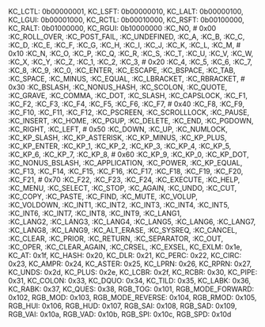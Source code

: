 
KC_LCTL: 0b00000001,
    KC_LSFT: 0b00000010,
    KC_LALT: 0b00000100,
    KC_LGUI: 0b00001000,
    KC_RCTL: 0b00010000,
    KC_RSFT: 0b00100000,
    KC_RALT: 0b01000000,
    KC_RGUI: 0b10000000
    :KC_NO,               # 0x00
    :KC_ROLL_OVER,
    :KC_POST_FAIL,
    :KC_UNDEFINED,
    :KC_A,
    :KC_B,
    :KC_C,
    :KC_D,
    :KC_E,
    :KC_F,
    :KC_G,
    :KC_H,
    :KC_I,
    :KC_J,
    :KC_K,
    :KC_L,
    :KC_M,                # 0x10
    :KC_N,
    :KC_O,
    :KC_P,
    :KC_Q,
    :KC_R,
    :KC_S,
    :KC_T,
    :KC_U,
    :KC_V,
    :KC_W,
    :KC_X,
    :KC_Y,
    :KC_Z,
    :KC_1,
    :KC_2,
    :KC_3,                # 0x20
    :KC_4,
    :KC_5,
    :KC_6,
    :KC_7,
    :KC_8,
    :KC_9,
    :KC_0,
    :KC_ENTER,
    :KC_ESCAPE,
    :KC_BSPACE,
    :KC_TAB,
    :KC_SPACE,
    :KC_MINUS,
    :KC_EQUAL,
    :KC_LBRACKET,
    :KC_RBRACKET,         # 0x30
    :KC_BSLASH,
    :KC_NONUS_HASH,
    :KC_SCOLON,
    :KC_QUOTE,
    :KC_GRAVE,
    :KC_COMMA,
    :KC_DOT,
    :KC_SLASH,
    :KC_CAPSLOCK,
    :KC_F1,
    :KC_F2,
    :KC_F3,
    :KC_F4,
    :KC_F5,
    :KC_F6,
    :KC_F7,               # 0x40
    :KC_F8,
    :KC_F9,
    :KC_F10,
    :KC_F11,
    :KC_F12,
    :KC_PSCREEN,
    :KC_SCROLLLOCK,
    :KC_PAUSE,
    :KC_INSERT,
    :KC_HOME,
    :KC_PGUP,
    :KC_DELETE,
    :KC_END,
    :KC_PGDOWN,
    :KC_RIGHT,
    :KC_LEFT,             # 0x50
    :KC_DOWN,
    :KC_UP,
    :KC_NUMLOCK,
    :KC_KP_SLASH,
    :KC_KP_ASTERISK,
    :KC_KP_MINUS,
    :KC_KP_PLUS,
    :KC_KP_ENTER,
    :KC_KP_1,
    :KC_KP_2,
    :KC_KP_3,
    :KC_KP_4,
    :KC_KP_5,
    :KC_KP_6,
    :KC_KP_7,
    :KC_KP_8,             # 0x60
    :KC_KP_9,
    :KC_KP_0,
    :KC_KP_DOT,
    :KC_NONUS_BSLASH,
    :KC_APPLICATION,
    :KC_POWER,
    :KC_KP_EQUAL,
    :KC_F13,
    :KC_F14,
    :KC_F15,
    :KC_F16,
    :KC_F17,
    :KC_F18,
    :KC_F19,
    :KC_F20,
    :KC_F21,              # 0x70
    :KC_F22,
    :KC_F23,
    :KC_F24,
    :KC_EXECUTE,
    :KC_HELP,
    :KC_MENU,
    :KC_SELECT,
    :KC_STOP,
    :KC_AGAIN,
    :KC_UNDO,
    :KC_CUT,
    :KC_COPY,
    :KC_PASTE,
    :KC_FIND,
    :KC_MUTE,
    :KC_VOLUP,                
    :KC_VOLDOWN,
    :KC_INT1,
    :KC_INT2,
    :KC_INT3,
    :KC_INT4,
    :KC_INT5,
    :KC_INT6,
    :KC_INT7,
    :KC_INT8,
    :KC_INT9,
    :KC_LANG1,          
    :KC_LANG2,
    :KC_LANG3,
    :KC_LANG4,
    :KC_LANG5,
    :KC_LANG6,
    :KC_LANG7,
    :KC_LANG8,
    :KC_LANG9,
    :KC_ALT_ERASE,
    :KC_SYSREQ,
    :KC_CANCEL,
    :KC_CLEAR,
    :KC_PRIOR,
    :KC_RETURN,
    :KC_SEPARATOR,
    :KC_OUT,           
    :KC_OPER,
    :KC_CLEAR_AGAIN,
    :KC_CRSEL,
    :KC_EXSEL,
    KC_EXLM:           0x1e,
    KC_AT:             0x1f,
    KC_HASH:           0x20,
    KC_DLR:            0x21,
    KC_PERC:           0x22,
    KC_CIRC:           0x23,
    KC_AMPR:           0x24,
    KC_ASTER:          0x25,
    KC_LPRN:           0x26,
    KC_RPRN:           0x27,
    KC_UNDS:           0x2d,
    KC_PLUS:           0x2e,
    KC_LCBR:           0x2f,
    KC_RCBR:           0x30,
    KC_PIPE:           0x31,
    KC_COLON:          0x33,
    KC_DQUO:           0x34,
    KC_TILD:           0x35,
    KC_LABK:           0x36,
    KC_RABK:           0x37,
    KC_QUES:           0x38,
    RGB_TOG:          0x101,
    RGB_MODE_FORWARD: 0x102,
    RGB_MOD:          0x103,
    RGB_MODE_REVERSE: 0x104,
    RGB_RMOD:         0x105,
    RGB_HUI:          0x106,
    RGB_HUD:          0x107,
    RGB_SAI:          0x108,
    RGB_SAD:          0x109,
    RGB_VAI:          0x10a,
    RGB_VAD:          0x10b,
    RGB_SPI:          0x10c,
    RGB_SPD:          0x10d
